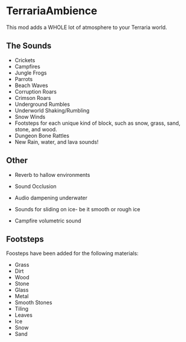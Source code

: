 # TerrariaAmbience
This mod adds a WHOLE lot of atmosphere to your Terraria world.

## The Sounds

- Crickets
- Campfires
- Jungle Frogs
- Parrots
- Beach Waves
- Corruption Roars
- Crimson Roars
- Underground Rumbles
- Underworld Shaking/Rumbling
- Snow Winds
- Footsteps for each unique kind of block, such as snow, grass, sand, stone, and wood.
- Dungeon Bone Rattles
- New Rain, water, and lava sounds!

## Other

- Reverb to hallow environments
- Sound Occlusion
- Audio dampening underwater

- Sounds for sliding on ice- be it smooth or rough ice
- Campfire volumetric sound

## Footsteps

Foosteps have been added for the following materials:
  - Grass
  - Dirt
  - Wood
  - Stone
  - Glass
  - Metal
  - Smooth Stones
  - Tiling
  - Leaves
  - Ice
  - Snow
  - Sand
